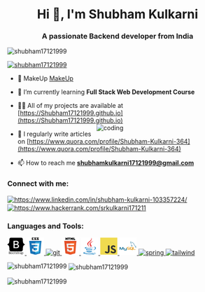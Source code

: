

<!--
**Shubham17121999/Shubham17121999** is a ✨ _special_ ✨ repository because its `README.md` (this file) appears on your GitHub profile.

Here are some ideas to get you started:

- 🔭 I’m currently working on ...
- 🌱 I’m currently learning ...
- 👯 I’m looking to collaborate on ...
- 🤔 I’m looking for help with ...
- 💬 Ask me about ...
- 📫 How to reach me: ...
- 😄 Pronouns: ...
- ⚡ Fun fact: ...
-->

<h1 align="center">Hi 👋, I'm Shubham Kulkarni</h1>
<h3 align="center">A passionate Backend developer from India</h3>


<p align="left"> <img src="https://komarev.com/ghpvc/?username=shubham17121999&label=Profile%20views&color=0e75b6&style=flat" alt="shubham17121999" /> </p>

<p align="left"> <a href="https://github.com/ryo-ma/github-profile-trophy"><img src="https://github-profile-trophy.vercel.app/?username=shubham17121999" alt="shubham17121999" /></a> </p>

- 🔭 MakeUp [MakeUp](https://github.com/Shubham17121999/verdant-attack-1980)

- 🌱 I’m currently learning **Full Stack Web Development Course**

- 👨‍💻 All of my projects are available at [https://Shubham17121999.github.io](https://Shubham17121999.github.io)
  <img align="right" alt="coding" width="300" src="![image](https://github.com/Shubham17121999/Shubham17121999/assets/119349128/da6a511b-dc61-42fb-85bf-9d723a19aadb)
">
- 📝 I regularly write articles on [https://www.quora.com/profile/Shubham-Kulkarni-364](https://www.quora.com/profile/Shubham-Kulkarni-364)

- 📫 How to reach me **shubhamkulkarni17121999@gmail.com**


<h3 align="left">Connect with me:</h3>
<p align="left">
<a href="https://linkedin.com/in/https://www.linkedin.com/in/shubham-kulkarni-103357224/" target="blank"><img align="center" src="https://raw.githubusercontent.com/rahuldkjain/github-profile-readme-generator/master/src/images/icons/Social/linked-in-alt.svg" alt="https://www.linkedin.com/in/shubham-kulkarni-103357224/" height="30" width="40" /></a>
<a href="https://www.hackerrank.com/https://www.hackerrank.com/srkulkarni171211" target="blank"><img align="center" src="https://raw.githubusercontent.com/rahuldkjain/github-profile-readme-generator/master/src/images/icons/Social/hackerrank.svg" alt="https://www.hackerrank.com/srkulkarni171211" height="30" width="40" /></a>
</p>

<h3 align="left">Languages and Tools:</h3>
<p align="left"> <a href="https://getbootstrap.com" target="_blank" rel="noreferrer"> <img src="https://raw.githubusercontent.com/devicons/devicon/master/icons/bootstrap/bootstrap-plain-wordmark.svg" alt="bootstrap" width="40" height="40"/> </a> <a href="https://www.w3schools.com/css/" target="_blank" rel="noreferrer"> <img src="https://raw.githubusercontent.com/devicons/devicon/master/icons/css3/css3-original-wordmark.svg" alt="css3" width="40" height="40"/> </a> <a href="https://git-scm.com/" target="_blank" rel="noreferrer"> <img src="https://www.vectorlogo.zone/logos/git-scm/git-scm-icon.svg" alt="git" width="40" height="40"/> </a> <a href="https://www.w3.org/html/" target="_blank" rel="noreferrer"> <img src="https://raw.githubusercontent.com/devicons/devicon/master/icons/html5/html5-original-wordmark.svg" alt="html5" width="40" height="40"/> </a> <a href="https://www.java.com" target="_blank" rel="noreferrer"> <img src="https://raw.githubusercontent.com/devicons/devicon/master/icons/java/java-original.svg" alt="java" width="40" height="40"/> </a> <a href="https://developer.mozilla.org/en-US/docs/Web/JavaScript" target="_blank" rel="noreferrer"> <img src="https://raw.githubusercontent.com/devicons/devicon/master/icons/javascript/javascript-original.svg" alt="javascript" width="40" height="40"/> </a> <a href="https://www.mysql.com/" target="_blank" rel="noreferrer"> <img src="https://raw.githubusercontent.com/devicons/devicon/master/icons/mysql/mysql-original-wordmark.svg" alt="mysql" width="40" height="40"/> </a> <a href="https://spring.io/" target="_blank" rel="noreferrer"> <img src="https://www.vectorlogo.zone/logos/springio/springio-icon.svg" alt="spring" width="40" height="40"/> </a> <a href="https://tailwindcss.com/" target="_blank" rel="noreferrer"> <img src="https://www.vectorlogo.zone/logos/tailwindcss/tailwindcss-icon.svg" alt="tailwind" width="40" height="40"/> </a> </p>

<p><img align="left" src="https://github-readme-stats.vercel.app/api/top-langs?username=shubham17121999&show_icons=true&locale=en&layout=compact" alt="shubham17121999" /></p>

<p>&nbsp;<img align="center" src="https://github-readme-stats.vercel.app/api?username=shubham17121999&show_icons=true&locale=en" alt="shubham17121999" /></p>

<p><img align="center" src="https://github-readme-streak-stats.herokuapp.com/?user=shubham17121999&" alt="shubham17121999" /></p>


